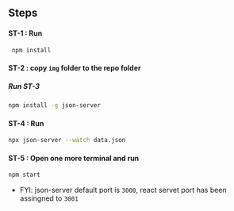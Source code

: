 ## Steps



 #### ST-1 : Run 

```bash
 npm install
```


#### ST-2 : copy `img` folder to the repo folder

#####  Run ST-3
```bash
npm install -g json-server
```

#### ST-4 : Run  
```bash
npx json-server --watch data.json
```



####  ST-5 : Open one more terminal and run 
```bash
npm start
```

- FYI: json-server  default port is `3000`,  react servet port has been assingned to `3001`